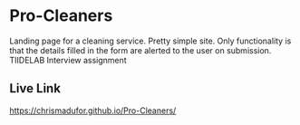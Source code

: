 # Pro-Cleaners
Landing page for a cleaning service.
Pretty simple site. Only functionality is that the details filled in the form are alerted to the user on submission.
TIIDELAB Interview assignment

## Live Link
https://chrismadufor.github.io/Pro-Cleaners/
